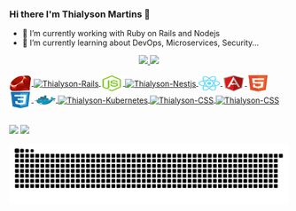 ### Hi there I'm Thialyson Martins 👋

- 🔭 I’m currently working with Ruby on Rails and Nodejs
- 🌱 I’m currently learning about DevOps, Microservices, Security...

<div align="center">
  <a href="https://github.com/thialyson">
  <img height="180em" src="https://github-readme-stats.vercel.app/api?username=thialyson&show_icons=true&theme=prussian&include_all_commits=true&count_private=true"/>
  <img height="180em" src="https://github-readme-stats.vercel.app/api/top-langs/?username=thialyson&layout=compact&langs_count=7&theme=prussian"/>
</div>
  
<div style="display: inline_block"><br>
  <img align="center" alt="Thialyson-Ruby" height="30" width="40" src="https://raw.githubusercontent.com/devicons/devicon/master/icons/ruby/ruby-original.svg">
  <img align="center" alt="Thialyson-Rails" height="30" width="40" src="https://icongr.am/devicon/rails-original-wordmark.svg">
  
  <img align="center" alt="Thialyson-Nodejs" height="30" width="40" src="https://raw.githubusercontent.com/devicons/devicon/master/icons/nodejs/nodejs-original.svg">
  <img align="center" alt="Thialyson-Nestjs" height="30" width="40" src="https://cdn.jsdelivr.net/gh/devicons/devicon/icons/nestjs/nestjs-plain.svg">
  
  <img align="center" alt="Thialyson-React" height="30" width="40" src="https://raw.githubusercontent.com/devicons/devicon/master/icons/react/react-original.svg">
  <img align="center" alt="Thialyson-Angular" height="30" width="40" src="https://raw.githubusercontent.com/devicons/devicon/master/icons/angularjs/angularjs-original.svg">
  <img align="center" alt="Thialyson-HTML" height="30" width="40" src="https://raw.githubusercontent.com/devicons/devicon/master/icons/html5/html5-original.svg">
  <img align="center" alt="Thialyson-CSS" height="30" width="40" src="https://raw.githubusercontent.com/devicons/devicon/master/icons/css3/css3-original.svg">
  <img align="center" alt="Thialyson-Docker" height="30" width="40" src="https://raw.githubusercontent.com/devicons/devicon/master/icons/docker/docker-original.svg">
  <img align="center" alt="Thialyson-Kubernetes" height="30" width="40" src="https://cdn.jsdelivr.net/gh/devicons/devicon/icons/kubernetes/kubernetes-plain.svg">
  
  <img align="center" alt="Thialyson-CSS" color height="30" width="80" src="https://www.rabbitmq.com/img/logo-rabbitmq.svg">
  <img align="center" alt="Thialyson-CSS" color height="30" width="80" src="https://www.seekpng.com/png/full/70-704617_white-on-transparent-kafka-logo-svg.png">
  
  
  
</div>
  
  
##
  
<div> 
  <a href = "mailto:thialyson.m@gmail.com"><img src="https://img.shields.io/badge/Gmail-D14836?style=for-the-badge&logo=gmail&logoColor=white" target="_blank"></a>
  <a href="https://www.linkedin.com/in/thialyson-martins" target="_blank"><img src="https://img.shields.io/badge/LinkedIn-0077B5?style=for-the-badge&logo=linkedin&logoColor=white" target="_blank"></a> 
 
  ![Snake animation](https://github.com/thialyson/thialyson/blob/output/github-contribution-grid-snake.svg)
 
</div>
